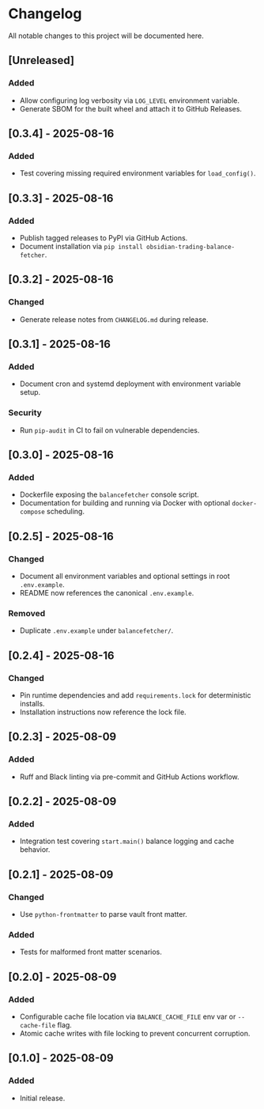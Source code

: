 # Changelog
All notable changes to this project will be documented here.

## [Unreleased]

### Added
- Allow configuring log verbosity via `LOG_LEVEL` environment variable.
- Generate SBOM for the built wheel and attach it to GitHub Releases.

## [0.3.4] - 2025-08-16
### Added
- Test covering missing required environment variables for `load_config()`.

## [0.3.3] - 2025-08-16
### Added
- Publish tagged releases to PyPI via GitHub Actions.
- Document installation via `pip install obsidian-trading-balance-fetcher`.

## [0.3.2] - 2025-08-16
### Changed
- Generate release notes from `CHANGELOG.md` during release.

## [0.3.1] - 2025-08-16
### Added
- Document cron and systemd deployment with environment variable setup.

### Security
- Run `pip-audit` in CI to fail on vulnerable dependencies.

## [0.3.0] - 2025-08-16
### Added
- Dockerfile exposing the `balancefetcher` console script.
- Documentation for building and running via Docker with optional `docker-compose` scheduling.

## [0.2.5] - 2025-08-16
### Changed
- Document all environment variables and optional settings in root `.env.example`.
- README now references the canonical `.env.example`.
### Removed
- Duplicate `.env.example` under `balancefetcher/`.

## [0.2.4] - 2025-08-16
### Changed
- Pin runtime dependencies and add `requirements.lock` for deterministic installs.
- Installation instructions now reference the lock file.

## [0.2.3] - 2025-08-09
### Added
- Ruff and Black linting via pre-commit and GitHub Actions workflow.

## [0.2.2] - 2025-08-09
### Added
- Integration test covering `start.main()` balance logging and cache behavior.

## [0.2.1] - 2025-08-09
### Changed
- Use `python-frontmatter` to parse vault front matter.
### Added
- Tests for malformed front matter scenarios.

## [0.2.0] - 2025-08-09
### Added
- Configurable cache file location via `BALANCE_CACHE_FILE` env var or `--cache-file` flag.
- Atomic cache writes with file locking to prevent concurrent corruption.

## [0.1.0] - 2025-08-09
### Added
- Initial release.
